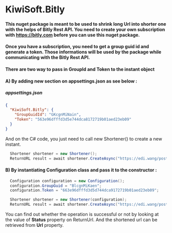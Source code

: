 # KiwiSoft.Bitly
#### This nuget package is meant to be used to shrink long Url into shorter one with the helps of Bitly Rest API. You need to create your own subscription with https://bitly.com before you can use this nuget package.

#### Once you have a subscription, you need to get a group guid id and generate a token. Those informations will be used by the package while communicating with the Bitly Rest API.

#### There are two way to pass in GroupId and Token to the instant object
#### A) By adding new section on appsettings.json as see below :
##### appsettings.json
```JSON
{
  "KiwiSoft.Bitly": {
    "GroupGuidId": "GKcgnMiNain",
    "Token": "563e96dfffd3d5e744dca8172719b01aed23eb09"
  }
}
```
And on the C# code, you just need to call new Shortener() to create a new instant.
```C#
  Shortener shortener = new Shortener();
  ReturnURL result = await shortener.CreateAsync("https://edi.wang/post/2019/4/24/how-to-pack-a-net-core-class-library-and-upload-to-nuget");
```

#### B) By instantiating Configuration class and pass it to the constructor :

```C#
  Configuration configuration = new Configuration();
  configuration.GroupGuid = "BlcgnMiKaen";
  configuration.Token = "663e96dfffd3d5d744dca9172719b01aed23eb09";

  Shortener shortener = new Shortener(configuration);
  ReturnURL result = await shortener.CreateAsync("https://edi.wang/post/2019/4/24/how-to-pack-a-net-core-class-library-and-upload-to-nuget");
```

You can find out whether the operation is successful or not by looking at the value of **Status** property on ReturnUrl. And the shortened url can be 
retrieved from **Url** property.
